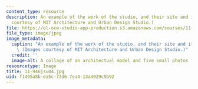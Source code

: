 ```yaml
---
content_type: resource
description: An example of the work of the studio, and their site and its residents.  (Images
  courtesy of MIT Architecture and Urban Design Studio.)
file: https://ol-ocw-studio-app-production.s3.amazonaws.com/courses/11-946j-beijing-urban-design-studio-summer-2004/f1495a8bea5c73d67ea413a4929c9b92_11-946jsu04.jpg
file_type: image/jpeg
image_metadata:
  caption: "An example of the work of the studio, and their site and its residents.\_\
    \ (Images courtesy of MIT Architecture and Urban Design Studio.)"
  credit: ''
  image-alt: A collage of an architectual model and five small photos from the site.
resourcetype: Image
title: 11-946jsu04.jpg
uid: f1495a8b-ea5c-73d6-7ea4-13a4929c9b92
---
```

